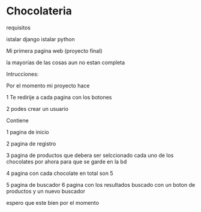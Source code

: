 # Chocolateria
requisitos 

istalar django
istalar python 

Mi primera pagina web (proyecto final) 

la mayorias de las cosas aun no estan completa

Intrucciones:

Por el momento mi proyecto hace 

1 Te redirije a cada pagina con los botones

2 podes crear un usuario 

Contiene

1 pagina de inicio 

2 pagina de registro 

3 pagina de productos que debera ser selccionado cada uno de los chocolates  por ahora para que se garde en la bd

4 pagina con cada chocolate en total son 5 

5 pagina de buscador
6 pagina con los resultados buscado con un boton de productos y un nuevo buscador 

espero que este bien por el momento 


